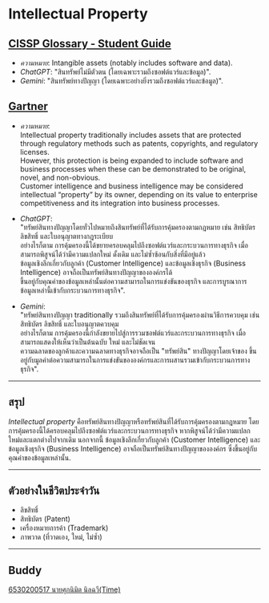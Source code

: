 # Intellectual Property

## [CISSP Glossary - Student Guide](https://www.isc2.org/certifications/cissp/cissp-student-glossary)
- *ความหมาย*: Intangible assets (notably includes software and data).
- *ChatGPT*: "สินทรัพย์ไม่มีตัวตน (โดยเฉพาะรวมถึงซอฟต์แวร์และข้อมูล)".
- *Gemini*: "สินทรัพย์ทางปัญญา (โดยเฉพาะอย่างยิ่งรวมถึงซอฟต์แวร์และข้อมูล)".

## [Gartner](https://www.gartner.com/en/information-technology/glossary/intellectual-property)
- *ความหมาย*:  
  Intellectual property traditionally includes assets that are protected through regulatory methods such as patents, copyrights, and regulatory licenses.  
  However, this protection is being expanded to include software and business processes when these can be demonstrated to be original, novel, and non-obvious.  
  Customer intelligence and business intelligence may be considered intellectual “property” by its owner, depending on its value to enterprise competitiveness and its integration into business processes.
  
- *ChatGPT*:  
  "ทรัพย์สินทางปัญญาโดยทั่วไปหมายถึงสินทรัพย์ที่ได้รับการคุ้มครองตามกฎหมาย เช่น สิทธิบัตร ลิขสิทธิ์ และใบอนุญาตทางกฎระเบียบ  
  อย่างไรก็ตาม การคุ้มครองนี้ได้ขยายครอบคลุมไปถึงซอฟต์แวร์และกระบวนการทางธุรกิจ เมื่อสามารถพิสูจน์ได้ว่ามีความแปลกใหม่ ดั้งเดิม และไม่ซ้ำซ้อนกับสิ่งที่มีอยู่แล้ว  
  ข้อมูลเชิงลึกเกี่ยวกับลูกค้า (Customer Intelligence) และข้อมูลเชิงธุรกิจ (Business Intelligence) อาจถือเป็นทรัพย์สินทางปัญญาขององค์กรได้  
  ขึ้นอยู่กับคุณค่าของข้อมูลเหล่านั้นต่อความสามารถในการแข่งขันของธุรกิจ และการบูรณาการข้อมูลเหล่านี้เข้ากับกระบวนการทางธุรกิจ".
  
- *Gemini*:  
  "ทรัพย์สินทางปัญญา traditionally รวมถึงสินทรัพย์ที่ได้รับการคุ้มครองผ่านวิธีการควบคุม เช่น สิทธิบัตร ลิขสิทธิ์ และใบอนุญาตควบคุม  
  อย่างไรก็ตาม การคุ้มครองนี้กำลังขยายไปสู่การรวมซอฟต์แวร์และกระบวนการทางธุรกิจ เมื่อสามารถแสดงให้เห็นว่าเป็นต้นฉบับ ใหม่ และไม่ชัดเจน  
  ความฉลาดของลูกค้าและความฉลาดทางธุรกิจอาจถือเป็น "ทรัพย์สิน" ทางปัญญาโดยเจ้าของ ขึ้นอยู่กับมูลค่าต่อความสามารถในการแข่งขันขององค์กรและการผสานรวมเข้ากับกระบวนการทางธุรกิจ".

---

## สรุป

*Intellectual property* คือทรัพย์สินทางปัญญาหรือทรัพย์สินที่ได้รับการคุ้มครองตามกฎหมาย โดยการคุ้มครองนี้ได้ครอบคลุมไปถึงซอฟต์แวร์และกระบวนการทางธุรกิจ หากพิสูจน์ได้ว่ามีความแปลกใหม่และแตกต่างไปจากเดิม นอกจากนี้ ข้อมูลเชิงลึกเกี่ยวกับลูกค้า (Customer Intelligence) และข้อมูลเชิงธุรกิจ (Business Intelligence) อาจถือเป็นทรัพย์สินทางปัญญาขององค์กร ซึ่งขึ้นอยู่กับคุณค่าของข้อมูลเหล่านั้น.

---

## ตัวอย่างในชีวิตประจำวัน

- ลิขสิทธิ์  
- สิทธิบัตร (Patent)  
- เครื่องหมายการค้า (Trademark)  
- ภาพวาด (ที่วาดเอง, ใหม่, ไม่ซ้ำ)

---

## Buddy
[6530200517 นายศุภนิมิต นิลฉวี(Time)](https://6530200517.github.io/intellectual-property)

